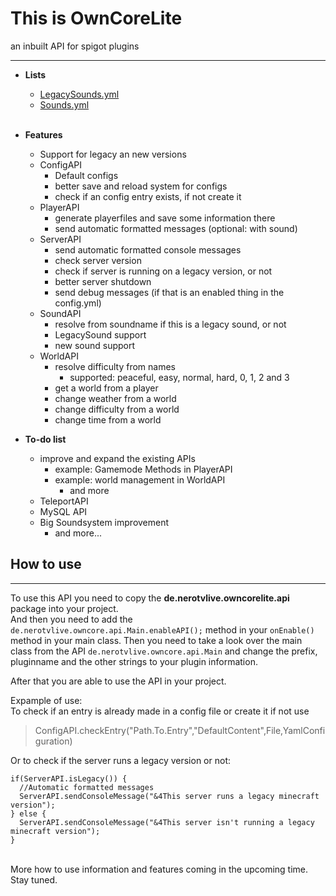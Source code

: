 # This is OwnCoreLite #
an inbuilt API for spigot plugins
* * *
* <strong>Lists</strong>
  * <a href="https://github.com/nerotvlive/OwnCoreLite/blob/master/src/de/nerotvlive/owncorelite/api/LegacySounds.yml">LegacySounds.yml</a>
  * <a href="https://github.com/nerotvlive/OwnCoreLite/blob/master/src/de/nerotvlive/owncorelite/api/Sounds.yml">Sounds.yml</a>
<br><br>
* <strong>Features</strong>
  * Support for legacy an new versions
  * ConfigAPI
    * Default configs
    * better save and reload system for configs
    * check if an config entry exists, if not create it
  * PlayerAPI
    * generate playerfiles and save some information there
    * send automatic formatted messages (optional: with sound)
  * ServerAPI
    * send automatic formatted console messages
    * check server version
    * check if server is running on a legacy version, or not
    * better server shutdown
    * send debug messages (if that is an enabled thing in the config.yml)
  * SoundAPI
    * resolve from soundname if this is a legacy sound, or not
    * LegacySound support
    * new sound support
  * WorldAPI
    * resolve difficulty from names
      * supported: peaceful, easy, normal, hard, 0, 1, 2 and 3
    * get a world from a player
    * change weather from a world
    * change difficulty from a world
    * change time from a world
  
* <strong>To-do list</strong>
  * improve and expand the existing APIs
    * example: Gamemode Methods in PlayerAPI
    * example: world management in WorldAPI
      * and more
  * TeleportAPI
  * MySQL API
  * Big Soundsystem improvement
    * and more...
  
## How to use ##
***
To use this API you need to copy the <strong>de.nerotvlive.owncorelite.api</strong> package into your project.<br>
And then you need to add the
```de.nerotvlive.owncore.api.Main.enableAPI();```
method in your ```onEnable()``` method in your main class.
Then you need to take a look over the main class from the API ```de.nerotvlive.owncore.api.Main``` and change the prefix, pluginname and the other strings to your plugin information.

After that you are able to use the API in your project.

Expample of use:<br>
To check if an entry is already made  in a config file or create it if not use
> ConfigAPI.checkEntry("Path.To.Entry","DefaultContent",File,YamlConfiguration)

Or to check if the server runs a legacy version or not:
```
if(ServerAPI.isLegacy()) {
  //Automatic formatted messages
  ServerAPI.sendConsoleMessage("&4This server runs a legacy minecraft version");
} else {
  ServerAPI.sendConsoleMessage("&4This server isn't running a legacy minecraft version");
}
```
<br> More how to use information and features coming in the upcoming time. Stay tuned.